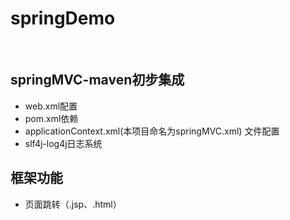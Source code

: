 # springDemo
 
## springMVC-maven初步集成
- web.xml配置
- pom.xml依赖
- applicationContext.xml(本项目命名为springMVC.xml) 文件配置
- slf4j-log4j日志系统

## 框架功能
- 页面跳转（.jsp、.html）
